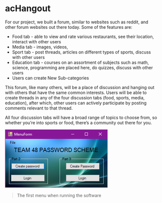# acHangout
For our project, we built a forum, similar to websites such as reddit, and other forum websites out there today. Some of the features are:
* Food tab - able to view and rate various restaurants, see their location, interact with other users
* Media tab - images, videos, 
* Sport tab - post threads, articles on different types of sports, discuss with other users
* Education tab - courses on an assortment of subjects such as math, science, programming are placed here, do quizzes, discuss with other users
* Users can create New Sub-categories  

This forum, like many others, will be a place of discussion and hanging out with others that have the same common interests. Users will be able to create threads in any of the four discussion tabs (food, sports, media, education), after which, other users can actively participate by posting comments relevant to that thread. 

All four discussion tabs will have a broad range of topics to choose from, so whether you’re into sports or food, there’s a community out there for you. 

![Main Menu](https://github.com/ThuongMai3004/PasswordSystem/blob/master/images/image6.png?raw=true)  
>The first menu when running the software 
